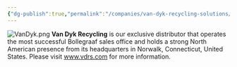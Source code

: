 ```yaml
---
{"dg-publish":true,"permalink":"/companies/van-dyk-recycling-solutions/","noteIcon":"default"}
---
```



![VanDyk.png](/img/user/IMG/VanDyk.png)
**Van Dyk Recycling** is our exclusive distributor that operates the most successful Bollegraaf sales office and holds a strong North American presence from its headquarters in Norwalk, Connecticut, United States. Please visit www.vdrs.com for more information.